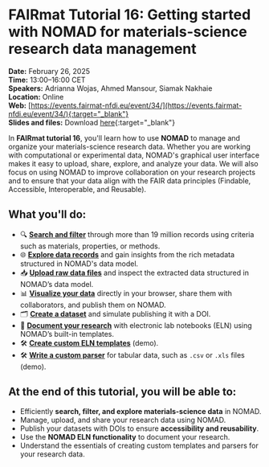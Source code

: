 # FAIRmat Tutorial 16: Getting started with NOMAD for materials-science research data management

**Date:** February 26, 2025  
**Time:** 13:00–16:00 CET  
**Speakers:** Adrianna Wojas, Ahmed Mansour, Siamak Nakhaie  
**Location:** Online  
**Web:** [https://events.fairmat-nfdi.eu/event/34/](https://events.fairmat-nfdi.eu/event/34/){:target="_blank"}   
**Slides and files:** Download [here](https://github.com/siamakn/temp_tutorial_16/tree/main/tutorial_16_materials){:target="_blank"} 


In **FAIRmat tutorial 16**, you'll learn how to use **NOMAD** to manage and organize your materials-science research data. Whether you are working with computational or experimental data, NOMAD's graphical user interface makes it easy to upload, share, explore, and analyze your data. We will also focus on using NOMAD to improve collaboration on your research projects and to ensure that your data align with the FAIR data principles (Findable, Accessible, Interoperable, and Reusable).

## What you'll do:
- 🔍 [**Search and filter**](T16_1/T16_1_search_and_filter.md) through more than 19 million records using criteria such as materials, properties, or methods.    
- 🌐 [**Explore data records**](T16_2/T16_2_explore_data_records.md) and gain insights from the rich metadata structured in NOMAD's data model.
- 📥 [**Upload raw data files**](T16_3/T16_3_upload_raw_data_files.md) and inspect the extracted data structured in NOMAD’s data model.
- 📊 [**Visualize your data**](T16_4/T16_4_visualize_your_data.md) directly in your browser, share them with collaborators, and publish them on NOMAD. 
- 🗂️ [**Create a dataset**](T16_5/T16_5_create_a_dataset.md) and simulate publishing it with a DOI. 
- 📖 [**Document your research**](T16_6/T16_6_document_your_research.md) with electronic lab notebooks (ELN) using NOMAD’s built-in templates.  
- 🛠️ [**Create custom ELN templates**](T16_7/T16_7_create_custom_eln_templates.md) (demo).  
- 🛠️ [**Write a custom parser**](T16_8/T16_8_write_a_custom_parser.md) for tabular data, such as `.csv` or `.xls` files (demo).  

## At the end of this tutorial, you will be able to:
- Efficiently **search, filter, and explore materials-science data** in NOMAD.  
- Manage, upload, and share your research data using NOMAD.  
- Publish your datasets with DOIs to ensure **accessibility and reusability**.  
- Use the **NOMAD ELN functionality** to document your research.  
- Understand the essentials of creating custom templates and parsers for your research data.  
